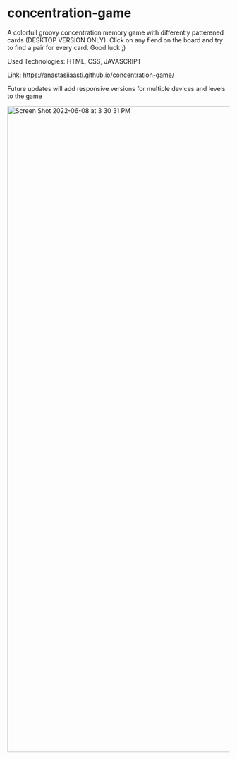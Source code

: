 # concentration-game
<Groovy Concentration Game>
  A colorfull groovy concentration memory game with differently 
  patterened cards (DESKTOP VERSION ONLY). Click on any fiend on the board and try to
  find a pair for every card. Good luck ;)
  
  Used Technologies: HTML, CSS, JAVASCRIPT
  
  Link: https://anastasiiaasti.github.io/concentration-game/
  
  Future updates will add responsive versions for multiple devices and levels to the game
  

<img width="1464" alt="Screen Shot 2022-06-08 at 3 30 31 PM" src="https://user-images.githubusercontent.com/97631462/172728445-7b09271a-20f7-4129-82c3-789ae411026b.png">

